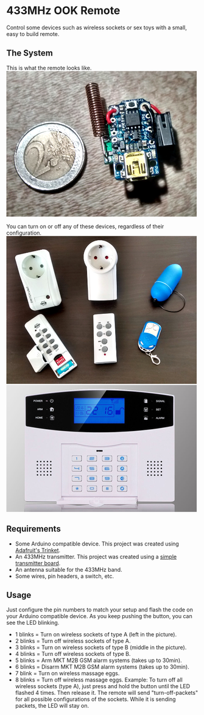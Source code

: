 433MHz OOK Remote
=================

Control some devices such as wireless sockets or sex toys
with a small, easy to build remote.



The System
----------

This is what the remote looks like.  
[![OOK-Remote](pics/ook-remote.jpg)](pics/ook-remote.jpg)

You can turn on or off any of these devices, regardless of
their configuration.  
[![Controllable Devices](pics/supported-devices.jpg)](pics/supported-devices.jpg)  
[![Controllable Devices](pics/supported-devices-mkt.jpg)](pics/supported-devices-mkt.jpg)


Requirements
------------

* Some Arduino compatible device.
  This project was created using [Adafruit's Trinket](https://www.adafruit.com/products/1501).
* An 433MHz transmitter.
  This project was created using a [simple transmitter board](http://www.amazon.com/dp/B008A4UWK6/).
* An antenna suitable for the 433MHz band.
* Some wires, pin headers, a switch, etc.



Usage
-----

Just configure the pin numbers to match your setup and flash the code on your Arduino
compatible device. As you keep pushing the button, you can see the LED blinking.

* 1 blinks = Turn on wireless sockets of type A (left in the picture).
* 2 blinks = Turn off wireless sockets of type A.
* 3 blinks = Turn on wireless sockets of type B (middle in the picture).
* 4 blinks = Turn off wireless sockets of type B.
* 5 blinks = Arm MKT M2B GSM alarm systems (takes up to 30min).
* 6 blinks = Disarm MKT M2B GSM alarm systems (takes up to 30min).
* 7 blink  = Turn on wireless massage eggs.
* 8 blinks = Turn off wireless massage eggs.
Example: To turn off all wireless sockets (type A), just press and hold the button
until the LED flashed 4 times. Then release it. The remote will send "turn-off-packets"
for all possible configurations of the sockets. While it is sending packets,
the LED will stay on.
